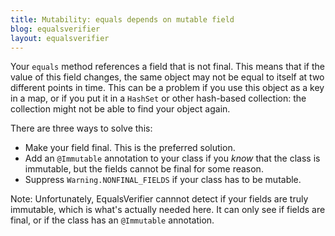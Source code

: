```yaml
---
title: Mutability: equals depends on mutable field
blog: equalsverifier
layout: equalsverifier
---
```

Your `equals` method references a field that is not final. This means that if the value of this field changes, the same object may not be equal to itself at two different points in time. This can be a problem if you use this object as a key in a map, or if you put it in a `HashSet` or other hash-based collection: the collection might not be able to find your object again.

There are three ways to solve this:

* Make your field final. This is the preferred solution.
* Add an `@Immutable` annotation to your class if you _know_ that the class is immutable, but the fields cannot be final for some reason.
* Suppress `Warning.NONFINAL_FIELDS` if your class has to be mutable.

Note: Unfortunately, EqualsVerifier cannnot detect if your fields are truly immutable, which is what's actually needed here. It can only see if fields are final, or if the class has an `@Immutable` annotation. 
